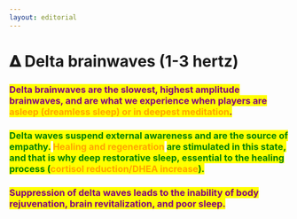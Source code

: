 ```yaml
---
layout: editorial
---
```


# 𝚫 Delta brainwaves (1-3 hertz)

<mark style="background-color:orange;"></mark>

### <mark style="color:purple;">Delta brainwaves are the slowest, highest amplitude brainwaves, and are what we experience when players are</mark> <mark style="color:orange;">asleep (dreamless sleep) or in deepest meditation</mark><mark style="color:purple;">.</mark>&#x20;

###

### <mark style="color:green;">Delta waves suspend external awareness and are the source of empathy.</mark> <mark style="color:orange;">Healing and regeneration</mark> <mark style="color:green;">are stimulated in this state, and that is why deep restorative sleep, essential to the healing process (</mark><mark style="color:orange;">cortisol reduction/DHEA increase</mark><mark style="color:green;">).</mark>



### <mark style="color:purple;">Suppression of delta waves leads to the inability of body rejuvenation, brain revitalization, and poor sleep.</mark>

<mark style="color:green;"></mark>

<mark style="color:green;"></mark>
